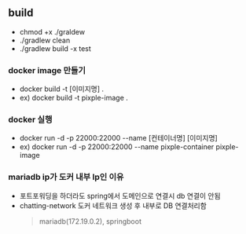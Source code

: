 ## build

- chmod +x ./graldew
- ./gradlew clean
- ./gradlew build -x test

### docker image 만들기

- docker build -t [이미지명] .
- ex) docker build -t pixple-image .

### docker 실행

- docker run -d -p 22000:22000 --name [컨테이너명] [이미지명]
- ex) docker run -d -p 22000:22000 --name pixple-container pixple-image

### mariadb ip가 도커 내부 Ip인 이유
- 포트포워딩을 하더라도 spring에서 도메인으로 연결시 db 연결이 안됨
- chatting-network 도커 네트워크 생성 후 내부로 DB 연결처리함
   > mariadb(172.19.0.2), springboot
